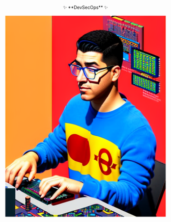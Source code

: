<p align="center">
✨ **DevSecOps** ✨<br/>
<br/> 
  <img src="https://github.com/diegonz2/diegonz2/blob/main/DaggHacker.png?raw=true" alt="Italian Trulli">
</p>
